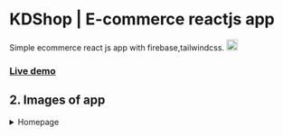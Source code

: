 # KDShop | E-commerce reactjs app
Simple ecommerce react js app with firebase,tailwindcss.
<img src="https://img.icons8.com/color/344/firebase.png" width="20" heigh="20">

### [Live demo](https://kdshop-c042b.web.app/)



## 2. Images of app

<details>
  <summary>Homepage</summary>

</details>
